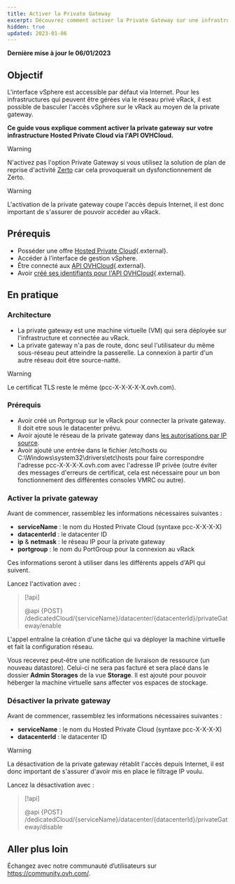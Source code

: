 ```yaml
---
title: Activer la Private Gateway
excerpt: Découvrez comment activer la Private Gateway sur une infrastructure Hosted Private Cloud
hidden: true
updated: 2023-01-06
---
```


**Dernière mise à jour le 06/01/2023**

## Objectif

L'interface vSphere est accessible par défaut via Internet. Pour les infrastructures qui peuvent être gérées via le réseau privé vRack, il est possible de basculer l'accès vSphere sur le vRack au moyen de la private gateway.

**Ce guide vous explique comment activer la private gateway sur votre infrastructure Hosted Private Cloud via l'API OVHCloud.**


> [!warning]
> N'activez pas l'option Private Gateway si vous utilisez la solution de plan de reprise d'activité [Zerto](https://www.ovhcloud.com/fr/enterprise/products/hosted-private-cloud/zerto/) car cela provoquerait un dysfonctionnement de Zerto.
>


> [!warning]
>
> L'activation de la private gateway coupe l'accès depuis Internet, il est donc important de s'assurer de pouvoir accéder au vRack.
>



## Prérequis

* Posséder une offre [Hosted Private Cloud](https://www.ovh.com/fr/private-cloud/){.external}.
* Accéder à l’interface de gestion vSphere.
* Être connecté aux [API OVHCloud](https://api.ovh.com/){.external}.
* Avoir [créé ses identifiants pour l'API OVHCloud](/pages/manage_and_operate/api/first-steps){.external}.

## En pratique

### Architecture

* La private gateway est une machine virtuelle (VM) qui sera déployée sur l'infrastructure et connectée au vRack.
* La private gateway n'a pas de route, donc seul l'utilisateur du même sous-réseau peut atteindre la passerelle. La connexion à partir d'un autre réseau doit être source-natté.

> [!warning]
>
> Le certificat TLS reste le même (pcc-X-X-X-X-X.ovh.com).
>

### Prérequis

* Avoir créé un Portgroup sur le vRack pour connecter la private gateway. Il doit etre sous le datacenter prévu.
* Avoir ajouté le réseau de la private gateway dans [les autorisations par IP source](/pages/hosted_private_cloud/hosted_private_cloud_powered_by_vmware/manager_ovh_private_cloud).
* Avoir ajouté une entrée dans le fichier /etc/hosts ou C:\Windows\system32\drivers\etc\hosts pour faire correspondre l'adresse pcc-X-X-X-X.ovh.com avec l'adresse IP privée (outre éviter des messages d'erreurs de certificat, cela est nécessaire pour un bon fonctionnement des différentes consoles VMRC ou autre).

<a name="enablegw"></a>

### Activer la private gateway

Avant de commencer, rassemblez les informations nécessaires suivantes :

- **serviceName** : le nom du Hosted Private Cloud (syntaxe pcc-X-X-X-X)
- **datacenterId** : le datacenter ID
- **ip** & **netmask** : le réseau IP pour la private gateway
- **portgroup** : le nom du PortGroup pour la connexion au vRack

Ces informations seront à utiliser dans les différents appels d'API qui suivent.

Lancez l'activation avec :

> [!api]
>
> @api {POST} /dedicatedCloud/{serviceName}/datacenter/{datacenterId}/privateGateway/enable
>

L'appel entraîne la création d'une tâche qui va déployer la machine virtuelle et fait la configuration réseau.

Vous recevrez peut-être une notification de livraison de ressource (un nouveau datastore). Celui-ci ne sera pas facturé et sera placé dans le dossier **Admin Storages** de la vue **Storage**. Il est ajouté pour pouvoir héberger la machine virtuelle sans affecter vos espaces de stockage.

<a name="disablegw"></a>

### Désactiver la private gateway

Avant de commencer, rassemblez les informations nécessaires suivantes :

- **serviceName** : le nom du Hosted Private Cloud (syntaxe pcc-X-X-X-X)
- **datacenterId** : le datacenter ID

> [!warning]
>
> La désactivation de la private gateway rétablit l'accès depuis Internet, il est donc important de s'assurer d'avoir mis en place le filtrage IP voulu.
>

Lancez la désactivation avec :

> [!api]
>
> @api {POST} /dedicatedCloud/{serviceName}/datacenter/{datacenterId}/privateGateway/disable
>

## Aller plus loin

Échangez avec notre communauté d’utilisateurs sur <https://community.ovh.com/>.
